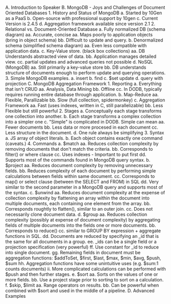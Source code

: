A. Introduction to Speaker
B. MongoDB - Joys and Challenges of Document Oriented Databases
    1. History and Status of MongoDB
        a. Started by 10Gen as a PaaS
        b. Open-source with professional support by 10gen
        c. Current Version is 2.4.5
        d. Aggregation framework available since version 2.1
    2. Relational vs. Document-Oriented Database
        a. Fully normalized DB (schema diagram)
            aa. Accurate, concise
            aa. Maps poorly to application objects  (bring in object schema)
            bb. Difficult to update and query.
        b. Denormalized schema (simplified schema diagram)
            aa. Even less compatible with application data.
        c. Key-Value store. (black box collections)
            aa. DB Understands abstracted view of data.
            bb. Application manages detailed view.
            cc. partial updates and advanced queries not possible
        d. NoSQL (MongoDB)
            aa. Still primarily a key-value store
            bb. DB understands structure of documents enough to perform update and querying operations.
    3. Simple MongoDB examples.
        a. insert
        b. find
        c. $set update
        d. query with projection
C. MongoDB Aggregation Framework
    1. Reporting
        a. Everything that isn't CRUD
            aa. Analysis, Data Mining
            bb. Offline
            cc. In DODB, typically requires running entire database through application.
        b. Map-Reduce
            aa. Flexible, Parallizable
            bb. Slow (full collection, spidermonkey)
        c. Aggregation Framework
            aa. Fast (uses indexes, written in C, still parallelizable)
            bb. Less Flexible but still powerful
    2. Stages
        a. Conceptually each stage transforms one collection into another.
        b. Each stage transforms a complex collection into a simpler one
        c. "Simple" is complicated in DODB. Simple can mean
            aa. Fewer documents
            bb. Less data or more procesed in each document
            cc. Less structure in the document.
        d. One rule always be simplifying
    3. Syntax
        a. JS array of object literals.
        b. Each object contains exactly one command (caveats.)
    4. Commands
        a. $match
            aa. Reduces collection complexity by removing documents that don't match the criteria.
            bb. Corresponds to filter() or where clause
            cc. Uses indexes - Important to put first
            dd. Supports most of the commands found in MongoDB query syntax.
        b. $project
            aa. Reduces document complexity by removing unnecessary fields.
            bb. Reduces complexity of each document by performing simple calculations between fields within same document.
            cc. Corresponds to map() or select clause (between the SELECT and FROM) in SQL
            dd. Very similar to the second parameter in a MongoDB query and supports most of the syntax.
        c. $unwind
            aa. Reduces document complexity at the expense of collection complexity by flattening an array within the document into multiple documents, each containing one element from the array.
            bb. Corresponds roughtly to flatten(), similar to an outer join.
            cc. Does not necessarily clone document data.
        d. $group
            aa. Reduces collection complexity (possibly at expense of document complexity) by aggregating fields of multiple documents into the fields one or more documents.
            bb. Corresponds to reduce()
            cc. similar to GROUP BY expression + aggregate functions in SQL.
            dd. Documents are reduced by specifying an _id that is the same for all documents in a group.
            ee. _ids can be a single field or a projection specification (very powerful)
            ff. Use constant for _id to reduce into single document.
            gg. Remaining fields in document must be aggregation functions: $addToSet, $first, $last, $max, $min, $avg, $push, $sum
            hh. Aggregation functions have some unintuitive uses (e.g. $sum:1 counts documents)
            ii. More complicated calculations can be performed with $push and then further stages.
        e. $sort
            aa. Sorts on the values of one or more fields.
            bb. Use a project stage prior to sorting to sort on a calculation.
        f. $skip, $limit
            aa. Range operators on results.
            bb. Can be powerful when combined with $sort and used in the middle of a pipeline.
D. Advanced Examples






